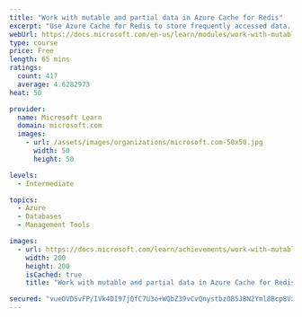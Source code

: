 ```yaml
---
title: "Work with mutable and partial data in Azure Cache for Redis"
excerpt: "Use Azure Cache for Redis to store frequently accessed data. Learn how to create transactions, manage memory, and use the cache-aside pattern."
webUrl: https://docs.microsoft.com/en-us/learn/modules/work-with-mutable-and-partial-data-in-a-redis-cache/
type: course
price: Free
length: 65 mins
ratings:
  count: 417
  average: 4.6282973
heat: 50

provider:
  name: Microsoft Learn
  domain: microsoft.com
  images:
    - url: /assets/images/organizations/microsoft.com-50x50.jpg
      width: 50
      height: 50

levels:
  - Intermediate

topics:
  - Azure
  - Databases
  - Management Tools

images:
  - url: https://docs.microsoft.com/learn/achievements/work-with-mutable-and-partial-data-in-a-redis-cache-social.png
    width: 200
    height: 200
    isCached: true
    title: "Work with mutable and partial data in Azure Cache for Redis"

secured: "vueOVDSvFP/IVk4DI97jQfC7U3o+WQbZ39vCvQnystbzOB5JBN2Yml8Bcp8VzkBQ8qU9w/RhRKarUN0/JzBDP5ENSYtuA1iHI/3I1WiTE3AmAKFLIsmBtQjm1xsSCg+CvECMJbucRInsqBWcIzEwF9Mf8FqWsLD3dQxu1sWivldrCmVX+u8sDF+NAmjPlDbJcVvAkyOcjYXKBUtEzgkig7NIIODT6Q7mOij5rPIURdLfwTpS9Pi1MY5kSbmIRNC8ES5ftxcTpxaydtw11Fvtkszenlczkjjz9JSEKV64kNpJJLOwmBZHYyvfsZX92jcV4fzHxZ4y/zPCgPodxou27xboGiu34AAHT8YTICB1G98O2lGY5cCb26FLZvd0q4EdIt6yjtvHxWaVQvGSLFnQ4g==;Yg0172XL1TjHaZDzIeHOVQ=="
---
```


